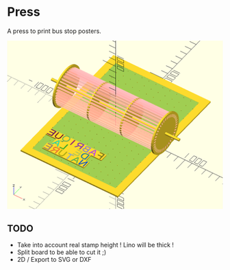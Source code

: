 # Press

A press to print bus stop posters.

![Press](press.png)

## TODO

- Take into account real stamp height ! Lino will be thick !
- Split board to be able to cut it ;)
- 2D / Export to SVG or DXF